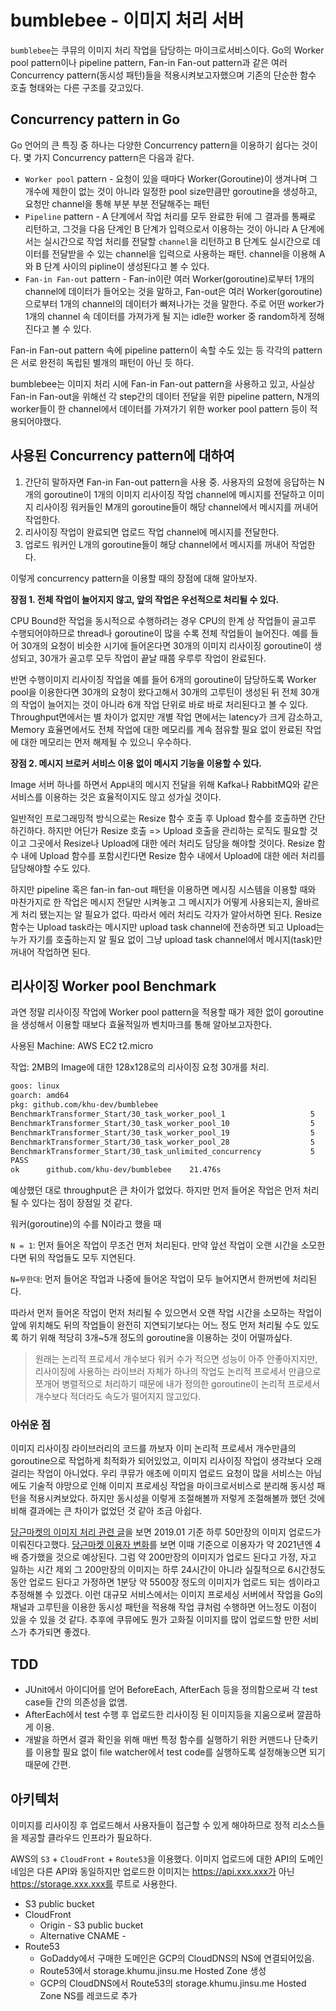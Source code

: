 # bumblebee - 이미지 처리 서버

`bumblebee`는 쿠뮤의 이미지 처리 작업을 담당하는 마이크로서비스이다. Go의 Worker pool pattern이나 pipeline pattern, Fan-in Fan-out pattern과 같은 여러 Concurrency pattern(동시성 패턴)들을 적용시켜보고자했으며 기존의 단순한 함수 호출 형태와는 다른 구조를 갖고있다.

## Concurrency pattern in Go

Go 언어의 큰 특징 중 하나는 다양한 Concurrency pattern을 이용하기 쉽다는 것이다. 몇 가지 Concurrency pattern은 다음과 같다.

* `Worker pool` pattern - 요청이 있을 때마다 Worker(Goroutine)이 생겨나며 그 개수에 제한이 없는 것이 아니라 일정한 pool size만큼만 goroutine을 생성하고, 요청만 channel을 통해 부분 부분 전달해주는 패턴
* `Pipeline` pattern - A 단계에서 작업 처리를 모두 완료한 뒤에 그 결과를 통째로 리턴하고, 그것을 다음 단계인 B 단계가 입력으로서 이용하는 것이 아니라 A 단계에서는 실시간으로 작업 처리를 전달할 `channel`을 리턴하고 B 단계도 실시간으로 데이터를 전달받을 수 있는 channel을 입력으로 사용하는 패턴. channel을 이용해 A와 B 단계 사이의 pipline이 생성된다고 볼 수 있다.
* `Fan-in Fan-out` pattern - Fan-in이란 여러 Worker(goroutine)로부터 1개의 channel에 데이터가 들어오는 것을 말하고, Fan-out은 여러 Worker(goroutine)으로부터 1개의 channel의 데이터가 빠져나가는 것을 말한다. 주로 어떤 worker가 1개의 channel 속 데이터를 가져가게 될 지는 idle한 worker 중 random하게 정해진다고 볼 수 있다.

Fan-in Fan-out pattern 속에 pipeline pattern이 속할 수도 있는 등 각각의 pattern은 서로 완전히 독립된  별개의 패턴이 아닌 듯 하다.

bumblebee는 이미지 처리 시에 Fan-in Fan-out pattern을 사용하고 있고, 사실상 Fan-in Fan-out을 위해선 각 step간의 데이터 전달을 위한 pipeline pattern, N개의 worker들이 한 channel에서 데이터를 가져가기 위한 worker pool pattern 등이 적용되어야했다.

## 사용된 Concurrency pattern에 대하여

1. 간단히 말하자면 Fan-in Fan-out pattern을 사용 중. 사용자의 요청에 응답하는 N개의 goroutine이 1개의 이미지 리사이징 작업 channel에 메시지를 전달하고 이미지 리사이징 워커들인 M개의 goroutine들이 해당 channel에서 메시지를 꺼내어 작업한다.
2. 리사이징 작업이 완료되면 업로드 작업 channel에 메시지를 전달한다.
3. 업로드 워커인 L개의 goroutine들이 해당 channel에서 메시지를 꺼내어 작업한다.

이렇게 concurrency pattern을 이용할 때의 장점에 대해 알아보자.



**장점 1. 전체 작업이 늘어지지 않고, 앞의 작업은 우선적으로 처리될 수 있다.**

CPU Bound한 작업을 동시적으로 수행하려는 경우 CPU의 한계 상 작업들이 골고루 수행되어야하므로 thread나 goroutine이 많을 수록 전체 작업들이 늘어진다. 예를 들어 30개의 요청이 비슷한 시기에 들어온다면 30개의 이미지 리사이징 goroutine이 생성되고, 30개가 골고루 모두 작업이 끝날 때쯤 우루루 작업이 완료된다.

반면 수행이미지 리사이징 작업을 예를 들어 6개의 goroutine이 담당하도록 Worker pool을 이용한다면 30개의 요청이 왔다고해서 30개의 고루틴이 생성된 뒤 전체 30개의 작업이 늘어지는 것이 아니라 6개 작업 단위로 바로 바로 처리된다고 볼 수 있다. Throughput면에서는 별 차이가 없지만 개별 작업 면에서는 latency가 크게 감소하고, Memory 효율면에서도 전체 작업에 대한 메모리를 계속 점유할 필요 없이 완료된 작업에 대한 메모리는 먼저 해제될 수 있으니 우수하다.



**장점 2. 메시지 브로커 서비스 이용 없이 메시지 기능을 이용할 수 있다.**

Image 서버 하나를 하면서 App내의 메시지 전달을 위해 Kafka나 RabbitMQ와 같은 서비스를 이용하는 것은 효율적이지도 않고 성가실 것이다.

일반적인 프로그래밍적 방식으로는 Resize 함수 호출 후 Upload 함수를 호출하면 간단하긴하다. 하지만 어딘가 Resize 호출 => Upload 호출을 관리하는 로직도 필요할 것이고 그곳에서 Resize나 Upload에 대한 에러 처리도 담당을 해야할 것이다. Resize 함수 내에 Upload 함수를 포함시킨다면 Resize 함수 내에서 Upload에 대한 에러 처리를 담당해야할 수도 있다.

하지만 pipeline 혹은 fan-in fan-out 패턴을 이용하면 메시징 시스템을 이용할 때와 마찬가지로 한 작업은 메시지 전달만 시켜놓고 그 메시지가 어떻게 사용되는지, 올바르게 처리 됐는지는 알 필요가 없다. 따라서 에러 처리도 각자가 알아서하면 된다. Resize 함수는 Upload task라는 메시지만 upload task channel에 전송하면 되고 Upload는 누가 자기를 호출하는지 알 필요 없이 그냥 upload task channel에서 메시지(task)만 꺼내어 작업하면 된다.

## 리사이징 Worker pool Benchmark

과연 정말 리사이징 작업에 Worker pool pattern을 적용할 때가 제한 없이 goroutine을 생성해서 이용할 때보다 효율적일까 벤치마크를 통해 알아보고자한다.

사용된 Machine: AWS EC2 t2.micro

작업: 2MB의 Image에 대한 128x128로의 리사이징 요청 30개를 처리.

```bash
goos: linux
goarch: amd64
pkg: github.com/khu-dev/bumblebee
BenchmarkTransformer_Start/30_task_worker_pool_1         	       5	 426898179 ns/op
BenchmarkTransformer_Start/30_task_worker_pool_10        	       5	 424531051 ns/op
BenchmarkTransformer_Start/30_task_worker_pool_19        	       5	 423642287 ns/op
BenchmarkTransformer_Start/30_task_worker_pool_28        	       5	 424124379 ns/op
BenchmarkTransformer_Start/30_task_unlimited_concurrency 	       5	 425058364 ns/op
PASS
ok  	github.com/khu-dev/bumblebee	21.476s
```

예상했던 대로 throughput은 큰 차이가 없었다. 하지만 먼저 들어온 작업은 먼저 처리될 수 있다는 점이 장점일 것 같다.

워커(goroutine)의 수를 N이라고 했을 때

`N = 1`: 먼저 들어온 작업이 무조건 먼저 처리된다. 만약 앞선 작업이 오랜 시간을 소모한다면 뒤의 작업들도 모두 지연된다.

`N=무한대`: 먼저 들어온 작업과 나중에 들어온 작업이 모두 늘어지면서 한꺼번에 처리된다.



따라서 먼저 들어온 작업이 먼저 처리될 수 있으면서 오랜 작업 시간을 소모하는 작업이 앞에 위치해도 뒤의 작업들이 완전히 지연되기보다는 어느 정도 먼저 처리될 수도 있도록 하기 위해 적당히 3개~5개 정도의 goroutine을 이용하는 것이 어떨까싶다.

> 원래는 논리적 프로세서 개수보다 워커 수가 적으면 성능이 아주 안좋아지지만, 리사이징에 사용하는 라이브러 자체가 하나의 작업도 논리적 프로세서 만큼으로 쪼개어 병렬적으로 처리하기 때문에 내가 정의한 goroutine이 논리적 프로세서 개수보다 적더라도 속도가 떨어지지 않고있다.

### 아쉬운 점

이미지 리사이징 라이브러리의 코드를 까보자 이미 논리적 프로세서 개수만큼의 goroutine으로 작업하게 최적화가 되어있었고, 이미지 리사이징 작업이 생각보다 오래 걸리는 작업이 아니었다. 우리 쿠뮤가 애초에 이미지 업로드 요청이 많을 서비스는 아님에도 기술적 야망으로 인해 이미지 프로세싱 작업을 마이크로서비스로 분리해 동시성 패턴을 적용시켜보았다. 하지만 동시성을 이렇게 조절해볼까 저렇게 조절해볼까 했던 것에 비해 결과에는 큰 차이가 없었던 것 같아 조금 아쉽다.

[당근마켓의 이미지 처리 관련 글](https://medium.com/daangn/lambda-edge%EB%A1%9C-%EA%B5%AC%ED%98%84%ED%95%98%EB%8A%94-on-the-fly-%EC%9D%B4%EB%AF%B8%EC%A7%80-%EB%A6%AC%EC%82%AC%EC%9D%B4%EC%A7%95-f4e5052d49f3)을 보면 2019.01 기준 하루 50만장의 이미지 업로드가 이뤄진다고했다. [당근마켓 이용자 변화](https://brunch.co.kr/@trendlite/12)를 보면 이때 기준으로 이용자가 약 2021년엔 4배 증가했을 것으로 예상된다. 그럼 약 200만장의 이미지가 업로드 된다고 가정, 자고 일하는 시간 제외 그 200만장의 이미지는 하루 24시간이 아니라 실질적으로 6시간정도 동안 업로드 된다고 가정하면 1분당 약 5500장 정도의 이미지가 업로드 되는 셈이라고 추정해볼 수 있겠다. 이런 대규모 서비스에서는 이미지 프로세싱 서버에서 작업을 Go의 채널과 고루틴을 이용한 동시성 패턴을 적용해 작업 큐처럼 수행하면 어느정도 이점이 있을 수 있을 것 같다. 추후에 쿠뮤에도 뭔가 고화질 이미지를 많이 업로드할 만한 서비스가 추가되면 좋겠다.

## TDD

* JUnit에서 아이디어를 얻어 BeforeEach, AfterEach 등을 정의함으로써 각 test case들 간의 의존성을 없앰.
* AfterEach에서 test 수행 후 업로드한 리사이징 된 이미지등을 지움으로써 깔끔하게 이용.
* 개발을 하면서 결과 확인을 위해 매번 특정 함수를 실행하기 위한 커맨드나 단축키를 이용할 필요 없이 file watcher에서 test code를 실행하도록 설정해놓으면 되기 때문에 간편.

## 아키텍처

이미지를 리사이징 후 업로드해서 사용자들이 접근할 수 있게 해야하므로 정적 리소스들을 제공할 클라우드 인프라가 필요하다.

AWS의 `S3` + `CloudFront` + `Route53`을 이용했다. 이미지 업로드에 대한 API의 도메인 네임은 다른 API와 동일하지만
업로드한 이미지는 https://api.xxx.xxx가 아닌 https://storage.xxx.xxx를 루트로 사용한다.

* S3 public bucket
* CloudFront
  * Origin - S3 public bucket
  * Alternative CNAME - 
* Route53
  * GoDaddy에서 구매한 도메인은 GCP의 CloudDNS의 NS에 연결되어있음.
  * Route53에서 storage.khumu.jinsu.me Hosted Zone 생성
  * GCP의 CloudDNS에서 Route53의 storage.khumu.jinsu.me Hosted Zone NS를 레코드로 추가